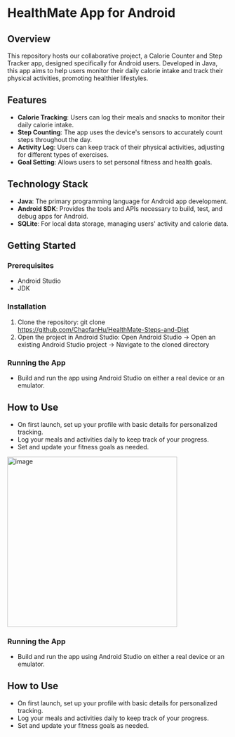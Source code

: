 # HealthMate App for Android

## Overview
This repository hosts our collaborative project, a Calorie Counter and Step Tracker app, designed specifically for Android users. Developed in Java, this app aims to help users monitor their daily calorie intake and track their physical activities, promoting healthier lifestyles.

## Features
- **Calorie Tracking**: Users can log their meals and snacks to monitor their daily calorie intake.
- **Step Counting**: The app uses the device's sensors to accurately count steps throughout the day.
- **Activity Log**: Users can keep track of their physical activities, adjusting for different types of exercises.
- **Goal Setting**: Allows users to set personal fitness and health goals.

## Technology Stack
- **Java**: The primary programming language for Android app development.
- **Android SDK**: Provides the tools and APIs necessary to build, test, and debug apps for Android.
- **SQLite**: For local data storage, managing users' activity and calorie data.

## Getting Started

### Prerequisites
- Android Studio
- JDK

### Installation
1. Clone the repository:
git clone https://github.com/ChaofanHu/HealthMate-Steps-and-Diet
2. Open the project in Android Studio:
Open Android Studio -> Open an existing Android Studio project -> Navigate to the cloned directory

### Running the App
- Build and run the app using Android Studio on either a real device or an emulator.

## How to Use
- On first launch, set up your profile with basic details for personalized tracking.
- Log your meals and activities daily to keep track of your progress.
- Set and update your fitness goals as needed.

<img width="387" alt="image" src="https://github.com/ChaofanHu/HealthMate-Steps-and-Diet/assets/143227493/e6212308-5cab-4ceb-81b9-3095c60047f5">


### Running the App
- Build and run the app using Android Studio on either a real device or an emulator.

## How to Use
- On first launch, set up your profile with basic details for personalized tracking.
- Log your meals and activities daily to keep track of your progress.
- Set and update your fitness goals as needed.





